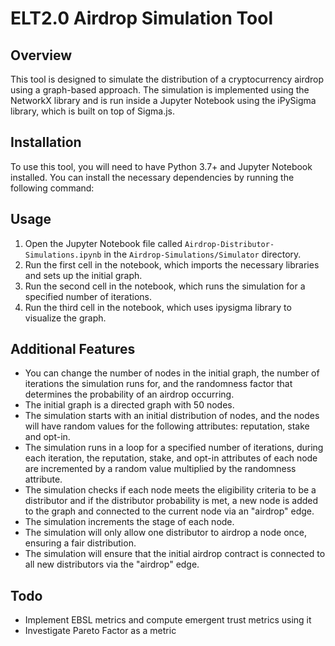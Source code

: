 # ELT2.0 Airdrop Simulation Tool

## Overview

This tool is designed to simulate the distribution of a cryptocurrency airdrop using a graph-based approach. The simulation is implemented using the NetworkX library and is run inside a Jupyter Notebook using the iPySigma library, which is built on top of Sigma.js.

## Installation

To use this tool, you will need to have Python 3.7+ and Jupyter Notebook installed. You can install the necessary dependencies by running the following command:


## Usage

1. Open the Jupyter Notebook file called `Airdrop-Distributor-Simulations.ipynb` in the `Airdrop-Simulations/Simulator` directory.
2. Run the first cell in the notebook, which imports the necessary libraries and sets up the initial graph.
3. Run the second cell in the notebook, which runs the simulation for a specified number of iterations.
4. Run the third cell in the notebook, which uses ipysigma library to visualize the graph.

## Additional Features

- You can change the number of nodes in the initial graph, the number of iterations the simulation runs for, and the randomness factor that determines the probability of an airdrop occurring.
- The initial graph is a directed graph with 50 nodes.
- The simulation starts with an initial distribution of nodes, and the nodes will have random values for the following attributes: reputation, stake and opt-in.
- The simulation runs in a loop for a specified number of iterations, during each iteration, the reputation, stake, and opt-in attributes of each node are incremented by a random value multiplied by the randomness attribute.
- The simulation checks if each node meets the eligibility criteria to be a distributor and if the distributor probability is met, a new node is added to the graph and connected to the current node via an "airdrop" edge.
- The simulation increments the stage of each node.
- The simulation will only allow one distributor to airdrop a node once, ensuring a fair distribution.
- The simulation will ensure that the initial airdrop contract is connected to all new distributors via the "airdrop" edge.


## Todo

- Implement EBSL metrics and compute emergent trust metrics using it
- Investigate Pareto Factor as a metric

